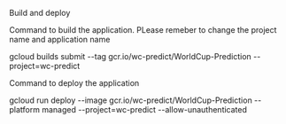 Build and deploy

Command to build the application. PLease remeber to change the project name and application name

gcloud builds submit --tag gcr.io/wc-predict/WorldCup-Prediction  --project=wc-predict
  
Command to deploy the application
  
gcloud run deploy --image gcr.io/wc-predict/WorldCup-Prediction --platform managed  --project=wc-predict --allow-unauthenticated
